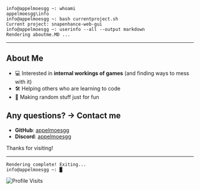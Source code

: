 ```
info@appelmoesgg ~: whoami
appelmoesgg\info
info@appelmoesgg ~: bash currentproject.sh
Current project: snapenhance-web-gui
info@appelmoesgg ~: userinfo --all --output markdown
Rendering aboutme.MD ...
```
---

## About Me
- 💻 Interested in **internal workings of games** (and finding ways to mess with it)
- 🛠 Helping others who are learning to code
- 🎉 Making random stuff just for fun

## Any questions? -> Contact me
- **GitHub**: [appelmoesgg](https://github.com/appelmoesgg)
- **Discord**: [appelmoesgg](https://discordapp.com/users/725019364755243038)

Thanks for visiting!

---

```
Rendering complete! Exiting...
info@appelmoesgg ~: █
```
![Profile Visits](https://img.shields.io/endpoint?url=https://yasinkalkan.com/api/githubvisitorstats/track/?user=appelmoesgg)
